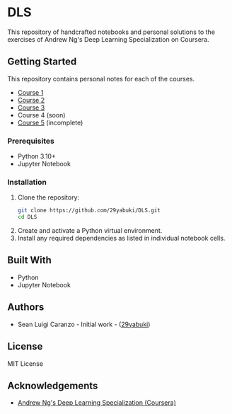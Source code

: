 # DLS

This repository of handcrafted notebooks and personal solutions to the exercises of Andrew Ng's Deep Learning Specialization on Coursera.

## Getting Started

This repository contains personal notes for each of the courses.

- [Course 1](./C1/notes)
- [Course 2](./C2/notes)
- [Course 3](./C3/notes)
- Course 4 (soon)
- [Course 5](./C5/notes) (incomplete)

### Prerequisites

- Python 3.10+
- Jupyter Notebook

### Installation

1. Clone the repository:
    ```bash
    git clone https://github.com/29yabuki/DLS.git
    cd DLS
    ```
2. Create and activate a Python virtual environment.
3. Install any required dependencies as listed in individual notebook cells.

## Built With

- Python
- Jupyter Notebook

## Authors

- Sean Luigi Caranzo - Initial work - ([29yabuki](https://github.com/29yabuki))

## License

MIT License

## Acknowledgements

- [Andrew Ng's Deep Learning Specialization (Coursera)](https://www.coursera.org/specializations/deep-learning)